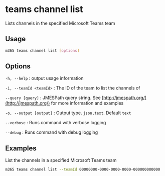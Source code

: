# teams channel list

Lists channels in the specified Microsoft Teams team

## Usage

```sh
m365 teams channel list [options]
```

## Options

`-h, --help`
: output usage information

`-i, --teamId <teamId>`
: The ID of the team to list the channels of

`--query [query]`
: JMESPath query string. See [http://jmespath.org/](http://jmespath.org/) for more information and examples

`-o, --output [output]`
: Output type. `json,text`. Default `text`

`--verbose`
: Runs command with verbose logging

`--debug`
: Runs command with debug logging

## Examples
  
List the channels in a specified Microsoft Teams team

```sh
m365 teams channel list --teamId 00000000-0000-0000-0000-000000000000
```